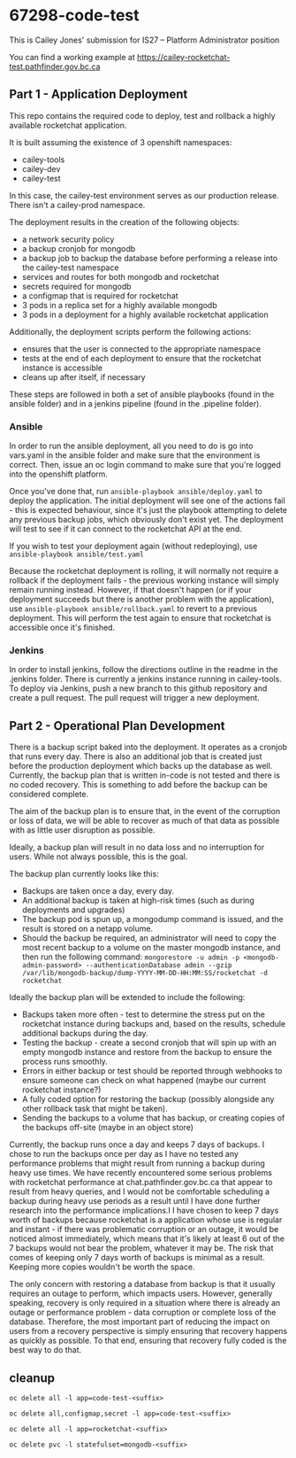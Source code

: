 # 67298-code-test

This is Cailey Jones' submission for IS27 – Platform Administrator position

You can find a working example at https://cailey-rocketchat-test.pathfinder.gov.bc.ca

## Part 1 - Application Deployment

This repo contains the required code to deploy, test and rollback a highly available rocketchat application.

It is built assuming the existence of 3 openshift namespaces:
 * cailey-tools
 * cailey-dev
 * cailey-test
 
In this case, the cailey-test environment serves as our production release. There isn't a cailey-prod namespace.

The deployment results in the creation of the following objects:
 * a network security policy
 * a backup cronjob for mongodb
 * a backup job to backup the database before performing a release into the cailey-test namespace
 * services and routes for both mongodb and rocketchat
 * secrets required for mongodb
 * a configmap that is required for rocketchat
 * 3 pods in a replica set for a highly available mongodb
 * 3 pods in a deployment for a highly available rocketchat application
 
Additionally, the deployment scripts perform the following actions:
 * ensures that the user is connected to the appropriate namespace
 * tests at the end of each deployment to ensure that the rocketchat instance is accessible
 * cleans up after itself, if necessary
 
These steps are followed in both a set of ansible playbooks (found in the ansible folder) and in a jenkins pipeline (found in the .pipeline folder).

### Ansible

In order to run the ansible deployment, all you need to do is go into vars.yaml in the ansible folder and make sure that the environment is correct. 
Then, issue an oc login command to make sure that you're logged into the openshift platform.

Once you've done that, run `ansible-playbook ansible/deploy.yaml` to deploy the application. 
The initial deployment will see one of the actions fail - this is expected behaviour, since it's just the playbook attempting to delete any previous backup jobs, which obviously don't exist yet.
The deployment will test to see if it can connect to the rocketchat API at the end.

If you wish to test your deployment again (without redeploying), use `ansible-playbook ansible/test.yaml`

Because the rocketchat deployment is rolling, it will normally not require a rollback if the deployment fails - the previous working instance will simply remain running instead.
However, if that doesn't happen (or if your deployment succeeds but there is another problem with the application), use `ansible-playbook ansible/rollback.yaml` to revert to a previous deployment.
This will perform the test again to ensure that rocketchat is accessible once it's finished.

### Jenkins

In order to install jenkins, follow the directions outline in the readme in the .jenkins folder. There is currently a jenkins instance running in cailey-tools. 
To deploy via Jenkins, push a new branch to this github repository and create a pull request. The pull request will trigger a new deployment.

## Part 2 - Operational Plan Development

There is a backup script baked into the deployment. It operates as a cronjob that runs every day.
There is also an additional job that is created just before the production deployment which backs up the database as well.
Currently, the backup plan that is written in-code is not tested and there is no coded recovery. This is something to add before the backup can be considered complete.

The aim of the backup plan is to ensure that, in the event of the corruption or loss of data, we will be able to recover as much of that data as possible with as little user disruption as possible.

Ideally, a backup plan will result in no data loss and no interruption for users. While not always possible, this is the goal.

The backup plan currently looks like this:
* Backups are taken once a day, every day.
* An additional backup is taken at high-risk times (such as during deployments and upgrades)
* The backup pod is spun up, a mongodump command is issued, and the result is stored on a netapp volume.
* Should the backup be required, an administrator will need to copy the most recent backup to a volume on the master mongodb instance, and then run the following command:
`mongorestore -u admin -p <mongodb-admin-password> --authenticationDatabase admin --gzip /var/lib/mongodb-backup/dump-YYYY-MM-DD-HH:MM:SS/rocketchat -d rocketchat`

Ideally the backup plan will be extended to include the following:
* Backups taken more often - test to determine the stress put on the rocketchat instance during backups and, based on the results, schedule additional backups during the day.
* Testing the backup - create a second cronjob that will spin up with an empty mongodb instance and restore from the backup to ensure the process runs smoothly.
* Errors in either backup or test should be reported through webhooks to ensure someone can check on what happened (maybe our current rocketchat instance?)
* A fully coded option for restoring the backup (possibly alongside any other rollback task that might be taken).
* Sending the backups to a volume that has backup, or creating copies of the backups off-site (maybe in an object store)

Currently, the backup runs once a day and keeps 7 days of backups.
I chose to run the backups once per day as I have no tested any performance problems that might result from running a backup during heavy use times. 
We have recently encountered some serious problems with rocketchat performance at chat.pathfinder.gov.bc.ca that appear to result from heavy queries, 
and I would not be comfortable scheduling a backup during heavy use periods as a result until I have done further research into the performance implications.I
I have chosen to keep 7 days worth of backups because rocketchat is a application whose use is regular and instant - if there was problematic corruption or an outage, it would be noticed almost immediately, 
which means that it's likely at least 6 out of the 7 backups would not bear the problem, whatever it may be. The risk that comes of keeping only 7 days worth of backups is minimal as a result.
Keeping more copies wouldn't be worth the space.

The only concern with restoring a database from backup is that it usually requires an outage to perform, which impacts users. 
However, generally speaking, recovery is only required in a situation where there is already an outage or performance problem - data corruption or complete loss of the database.
Therefore, the most important part of reducing the impact on users from a recovery perspective is simply ensuring that recovery happens as quickly as possible. To that end, ensuring that recovery fully coded is the best way to do that.

## cleanup

`oc delete all -l app=code-test-<suffix>`

`oc delete all,configmap,secret -l app=code-test-<suffix>`

`oc delete all -l app=rocketchat-<suffix>`

`oc delete pvc -l statefulset=mongodb-<suffix>`


